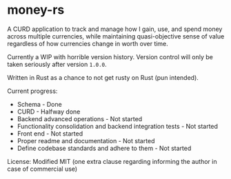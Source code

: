 # money-rs

A CURD application to track and manage how I gain, use, and spend money across multiple currencies,
while maintaining quasi-objective sense of value regardless of how currencies change in worth over time.

Currently a WIP with horrible version history. Version control will only be taken seriously after version `1.0.0`.

Written in Rust as a chance to not get rusty on Rust (pun intended).

Current progress:
- Schema - Done
- CURD - Halfway done
- Backend advanced operations - Not started
- Functionality consolidation and backend integration tests - Not started
- Front end - Not started
- Proper readme and documentation - Not started
- Define codebase standards and adhere to them - Not started

License: Modified MIT (one extra clause regarding informing the author in case of commercial use)
